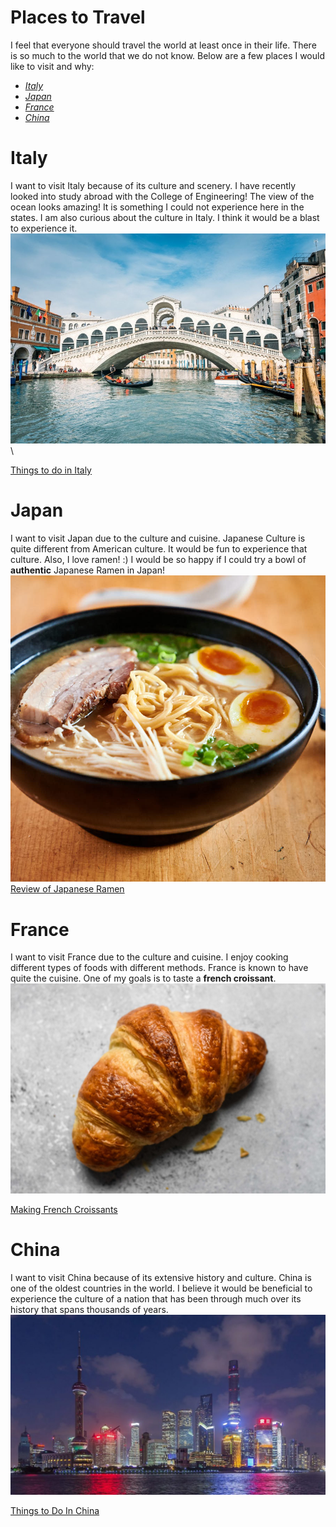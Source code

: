 # Places to Travel 
I feel that everyone should travel the world at least once in their life. There is so much to the world that we do not know. Below are a few places I would like to visit and why: 
- [*Italy*](#italy)
- [*Japan*](#japan)
- [*France*](#france)
- [*China*](#china)

# Italy
I want to visit Italy because of its culture and scenery. I have recently looked into study abroad with the College of Engineering! The view of the ocean looks amazing! It is something I could not experience here in the states. I am also curious about the culture in Italy. I think it would be a blast to experience it. 
![Venice](repoImages/venice-italy-highlights-guide-900x600.jpg)\

[Things to do in Italy](https://www.independent.ie/life/travel/europe/the-italian-bucket-list-25-things-to-do-in-italy-before-you-die-36014917.html)

# Japan
I want to visit Japan due to the culture and cuisine. Japanese Culture is quite different from American culture. It would be fun to experience that culture. Also, I love ramen! :) I would be so happy if I could try a bowl of **authentic** Japanese Ramen in Japan!
![Ramen](repoImages/tonkotsuramenfront.jpg)\
[Review of Japanese Ramen](https://www.forbes.com/sites/geoffreymorrison/2016/05/30/the-best-ramen-in-the-world-japans-ichiran-ramen/#592a075e28cd)

# France
I want to visit France due to the culture and cuisine. I enjoy cooking different types of foods with different methods. France is known to have quite the cuisine. One of my goals is to taste a **french croissant**. 
![French Croissant](repoImages/Classic-French-Croissant-Recipe-71.jpg)

[Making French Croissants](https://www.youtube.com/watch?v=2OAUM0MRgQw)
# China
I want to visit China because of its extensive history and culture. China is one of the oldest countries in the world. I believe it would be beneficial to experience the culture of a nation that has been through much over its history that spans thousands of years.
![Chinese City](repoImages/1280px-Shanghai_-_Skyline_Sunset_0057-e1531189161403-1024x586.jpg)

 [Things to Do In China](https://www.planetware.com/tourist-attractions/china-chn.htm)


